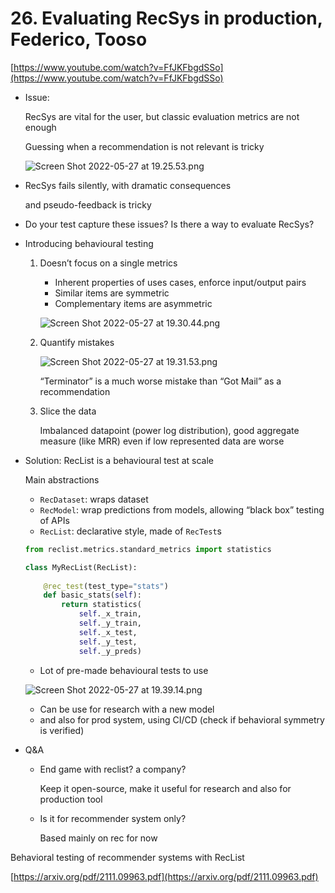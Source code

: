 # 26. Evaluating RecSys in production, Federico, Tooso

[https://www.youtube.com/watch?v=FfJKFbgdSSo](https://www.youtube.com/watch?v=FfJKFbgdSSo)

- Issue:
    
    RecSys are vital for the user, but classic evaluation metrics are not enough
    
    Guessing when a recommendation is not relevant is tricky
    
    ![Screen Shot 2022-05-27 at 19.25.53.png](26%20Evaluating%20RecSys%20in%20production,%20Federico,%20Toos%2060d94d2d16344128b18256a03e5b939f/Screen_Shot_2022-05-27_at_19.25.53.png)
    
- RecSys fails silently, with dramatic consequences
    
    and pseudo-feedback is tricky
    
- Do your test capture these issues? Is there a way to evaluate RecSys?
- Introducing behavioural testing
    1. Doesn’t focus on a single metrics
        - Inherent properties of uses cases, enforce input/output pairs
        - Similar items are symmetric
        - Complementary items are asymmetric
        
        ![Screen Shot 2022-05-27 at 19.30.44.png](26%20Evaluating%20RecSys%20in%20production,%20Federico,%20Toos%2060d94d2d16344128b18256a03e5b939f/Screen_Shot_2022-05-27_at_19.30.44.png)
        
    2. Quantify mistakes
        
        ![Screen Shot 2022-05-27 at 19.31.53.png](26%20Evaluating%20RecSys%20in%20production,%20Federico,%20Toos%2060d94d2d16344128b18256a03e5b939f/Screen_Shot_2022-05-27_at_19.31.53.png)
        
        “Terminator” is a much worse mistake than “Got Mail” as a recommendation
        
    3. Slice the data
        
        Imbalanced datapoint (power log distribution), good aggregate measure (like MRR) even if low represented data are worse
        
    
- Solution: RecList is a behavioural test at scale
    
    Main abstractions
    
    - `RecDataset`: wraps dataset
    - `RecModel`: wrap predictions from models, allowing “black box” testing of APIs
    - `RecList`: declarative style, made of `RecTest`s
    
    ```python
    from reclist.metrics.standard_metrics import statistics
    
    class MyRecList(RecList):
    	
    	@rec_test(test_type="stats")
    	def basic_stats(self):
    		return statistics(
    			self._x_train,
    			self._y_train,
    			self._x_test,
    			self._y_test,
    			self._y_preds)
    ```
    
    - Lot of pre-made behavioural tests to use
    
    ![Screen Shot 2022-05-27 at 19.39.14.png](26%20Evaluating%20RecSys%20in%20production,%20Federico,%20Toos%2060d94d2d16344128b18256a03e5b939f/Screen_Shot_2022-05-27_at_19.39.14.png)
    
    - Can be use for research with a new model
    - and also for prod system, using CI/CD (check if behavioral symmetry is verified)
    
- Q&A
    - End game with reclist? a company?
        
        Keep it open-source, make it useful for research and also for production tool
        
    - Is it for recommender system only?
        
        Based mainly on rec for now 
        
    

Behavioral testing of recommender systems with RecList

[https://arxiv.org/pdf/2111.09963.pdf](https://arxiv.org/pdf/2111.09963.pdf)